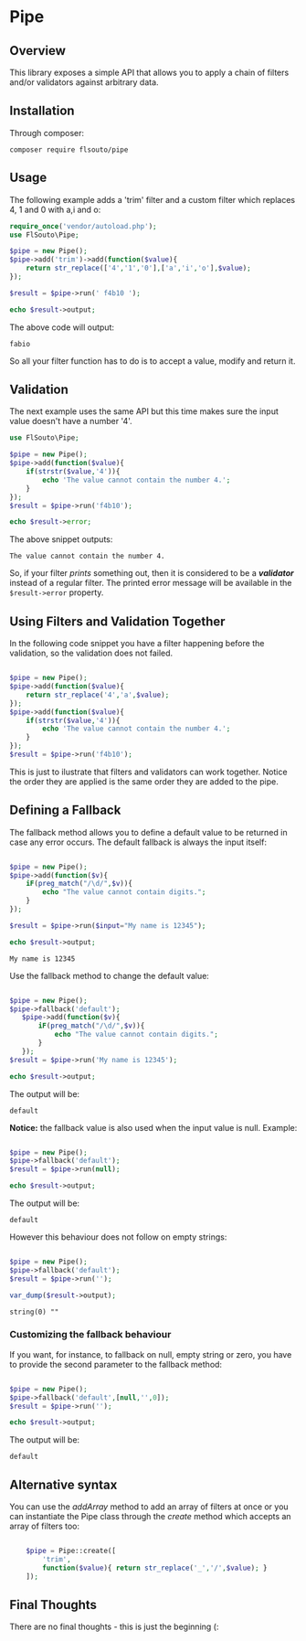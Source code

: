 # Pipe

## Overview

This library exposes a simple API that allows you to apply a chain of filters and/or validators against arbitrary data.

## Installation

Through composer:

```
composer require flsouto/pipe
```

## Usage

The following example adds a 'trim' filter and a custom filter which replaces 4, 1 and 0 with a,i and o:

```php
require_once('vendor/autoload.php');
use FlSouto\Pipe;

$pipe = new Pipe();
$pipe->add('trim')->add(function($value){
	return str_replace(['4','1','0'],['a','i','o'],$value);
});

$result = $pipe->run(' f4b10 ');

echo $result->output;
```

The above code will output:

```
fabio
```

So all your filter function has to do is to accept a value, modify and return it.

## Validation

The next example uses the same API but this time makes sure the input value doesn't have a number '4'.

```php
use FlSouto\Pipe;

$pipe = new Pipe();
$pipe->add(function($value){
	if(strstr($value,'4')){
		echo 'The value cannot contain the number 4.';
	}
});
$result = $pipe->run('f4b10');

echo $result->error;
```

The above snippet outputs:

```
The value cannot contain the number 4.
```

So, if your filter *prints* something out, then it is considered to be a ***validator*** instead of a regular filter. The printed error message will be available in the `$result->error` property.

## Using Filters and Validation Together

In the following code snippet you have a filter happening before the validation, so the validation does not failed.

```php

$pipe = new Pipe();
$pipe->add(function($value){
	return str_replace('4','a',$value);
});
$pipe->add(function($value){
	if(strstr($value,'4')){
		echo 'The value cannot contain the number 4.';
	}
});
$result = $pipe->run('f4b10');

```

This is just to ilustrate that filters and validators can work together. Notice the order they are applied is the same order they are added to the pipe.

## Defining a Fallback

The fallback method allows you to define a default value to be returned in case any error occurs.
The default fallback is always the input itself:

```php

$pipe = new Pipe();
$pipe->add(function($v){
    iF(preg_match("/\d/",$v)){
        echo "The value cannot contain digits.";
    }
});

$result = $pipe->run($input="My name is 12345");

echo $result->output;
```
```
My name is 12345
```

Use the fallback method to change the default value:

```php

$pipe = new Pipe();
$pipe->fallback('default');
   $pipe->add(function($v){
       iF(preg_match("/\d/",$v)){
           echo "The value cannot contain digits.";
       }
   });
$result = $pipe->run('My name is 12345');

echo $result->output;
```

The output will be:

```
default
```

**Notice:** the fallback value is also used when the input value is null. Example:

```php

$pipe = new Pipe();
$pipe->fallback('default');
$result = $pipe->run(null);

echo $result->output;
```

The output will be:

```
default
```

However this behaviour does not follow on empty strings:

```php

$pipe = new Pipe();
$pipe->fallback('default');
$result = $pipe->run('');

var_dump($result->output);
```

```
string(0) ""

```

### Customizing the fallback behaviour

If you want, for instance, to fallback on null, empty string or zero, you have to provide the second parameter to the fallback method:

```php

$pipe = new Pipe();
$pipe->fallback('default',[null,'',0]);
$result = $pipe->run('');

echo $result->output;
```

The output will be:

```
default
```

## Alternative syntax

You can use the *addArray* method to add an array of filters at once or you can instantiate the Pipe class through the *create* method which accepts an array of filters too:

```php

  	$pipe = Pipe::create([
  		'trim',
  		function($value){ return str_replace('_','/',$value); }
  	]);

```

## Final Thoughts

There are no final thoughts - this is just the beginning (:
